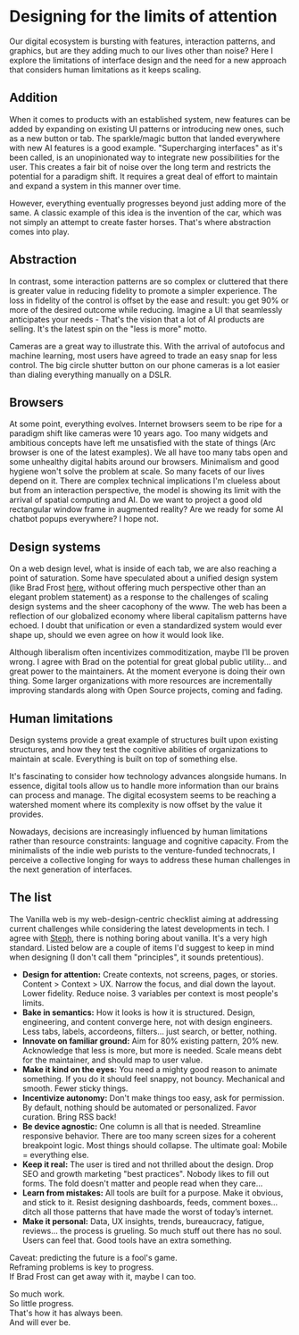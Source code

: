 # Designing for the limits of attention

Our digital ecosystem is bursting with features, interaction patterns, and graphics, but are they adding much to our lives other than noise? Here I explore the limitations of interface design and the need for a new approach that considers human limitations as it keeps scaling.

## Addition
When it comes to products with an established system, new features can be added by expanding on existing UI patterns or introducing new ones, such as a new button or tab. The sparkle/magic button that landed everywhere with new AI features is a good example. "Supercharging interfaces" as it's been called, is an unopinionated way to integrate new possibilities for the user. This creates a fair bit of noise over the long term and restricts the potential for a paradigm shift. It requires a great deal of effort to maintain and expand a system in this manner over time.

However, everything eventually progresses beyond just adding more of the same. A classic example of this idea is the invention of the car, which was not simply an attempt to create faster horses. That's where abstraction comes into play.

## Abstraction
In contrast, some interaction patterns are so complex or cluttered that there is greater value in reducing fidelity to promote a simpler experience. The loss in fidelity of the control is offset by the ease and result: you get 90% or more of the desired outcome while reducing. Imagine a UI that seamlessly anticipates your needs - That's the vision that a lot of AI products are selling. It's the latest spin on the "less is more" motto.

Cameras are a great way to illustrate this. With the arrival of autofocus and machine learning, most users have agreed to trade an easy snap for less control. The big circle shutter button on our phone cameras is a lot easier than dialing everything manually on a DSLR.

## Browsers 
At some point, everything evolves. Internet browsers seem to be ripe for a paradigm shift like cameras were 10 years ago. Too many widgets and ambitious concepts have left me unsatisfied with the state of things (Arc browser is one of the latest examples). We all have too many tabs open and some unhealthy digital habits around our browsers. Minimalism and good hygiene won't solve the problem at scale. So many facets of our lives depend on it. There are complex technical implications I'm clueless about but from an interaction perspective, the model is showing its limit with the arrival of spatial computing and AI. Do we want to project a good old rectangular window frame in augmented reality? Are we ready for some AI chatbot popups everywhere? I hope not.

## Design systems 
On a web design level, what is inside of each tab, we are also reaching a point of saturation. Some have speculated about a unified design system (like Brad Frost [here](https://bradfrost.com/blog/post/a-global-design-system/), without offering much perspective other than an elegant problem statement) as a response to the challenges of scaling design systems and the sheer cacophony of the www. The web has been a reflection of our globalized economy where liberal capitalism patterns have echoed. I doubt that unification or even a standardized system would ever shape up, should we even agree on how it would look like.

Although liberalism often incentivizes commoditization, maybe I’ll be proven wrong. I agree with Brad on the potential for great global public utility... and great power to the maintainers. At the moment everyone is doing their own thing. Some larger organizations with more resources are incrementally improving standards along with Open Source projects, coming and fading.

## Human limitations 
Design systems provide a great example of structures built upon existing structures, and how they test the cognitive abilities of organizations to maintain at scale. Everything is built on top of something else.
 
It's fascinating to consider how technology advances alongside humans. In essence, digital tools allow us to handle more information than our brains can process and manage. The digital ecosystem seems to be reaching a watershed moment where its complexity is now offset by the value it provides.

Nowadays, decisions are increasingly influenced by human limitations rather than resource constraints: language and cognitive capacity. From the minimalists of the indie web purists to the venture-funded technocrats, I perceive a collective longing for ways to address these human challenges in the next generation of interfaces.

## The list
The Vanilla web is my web-design-centric checklist aiming at addressing current challenges while considering the latest developments in tech. I agree with [Steph](https://stephango.com/vanilla), there is nothing boring about vanilla. It's a very high standard. Listed below are a couple of items I'd suggest to keep in mind when designing (I don't call them "principles", it sounds pretentious).

- **Design for attention:** Create contexts, not screens, pages, or stories.  Content > Context > UX. Narrow the focus, and dial down the layout. Lower fidelity. Reduce noise. 3 variables per context is most people's limits.
- **Bake in semantics:** How it looks is how it is structured. Design, engineering, and content converge here, not with design engineers. Less tabs, labels, accordeons, filters... just search, or better, nothing.
- **Innovate on familiar ground:** Aim for 80% existing pattern, 20% new. Acknowledge that less is more, but more is needed. Scale means debt for the maintainer, and should map to user value.
- **Make it kind on the eyes:** You need a mighty good reason to animate something. If you do it should feel snappy, not bouncy. Mechanical and smooth. Fewer sticky things.
- **Incentivize autonomy:** Don't make things too easy, ask for permission. By default, nothing should be automated or personalized. Favor curation. Bring RSS back!
- **Be device agnostic:** One column is all that is needed. Streamline responsive behavior. There are too many screen sizes for a coherent breakpoint logic. Most things should collapse. The ultimate goal: Mobile = everything else.
- **Keep it real:** The user is tired and not thrilled about the design. Drop SEO and growth marketing "best practices". Nobody likes to fill out forms. The fold doesn't matter and people read when they care...
- **Learn from mistakes:** All tools are built for a purpose. Make it obvious, and stick to it. Resist designing dashboards, feeds, comment boxes… ditch all those patterns that have made the worst of today’s internet.
- **Make it personal:** Data, UX insights, trends, bureaucracy, fatigue, reviews... the process is grueling. So much stuff out there has no soul. Users can feel that. Good tools have an extra something.



Caveat: predicting the future is a fool's game.<br>
Reframing problems is key to progress.<br>
If Brad Frost can get away with it, maybe I can too.<br>


So much work.<br>
So little progress.<br>
That's how it has always been.<br>
And will ever be.
